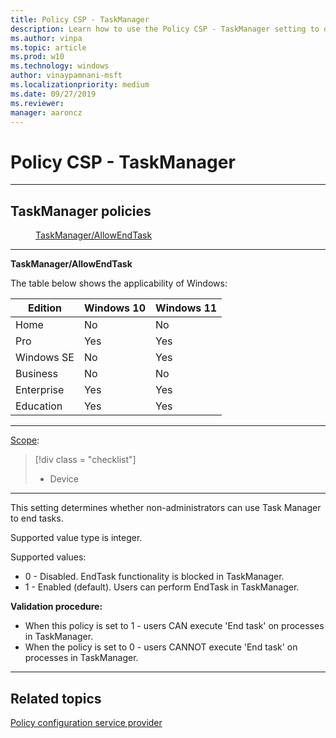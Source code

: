 ```yaml
---
title: Policy CSP - TaskManager
description: Learn how to use the Policy CSP - TaskManager setting to determine whether non-administrators can use Task Manager to end tasks.
ms.author: vinpa
ms.topic: article
ms.prod: w10
ms.technology: windows
author: vinaypamnani-msft
ms.localizationpriority: medium
ms.date: 09/27/2019
ms.reviewer:
manager: aaroncz
---
```


# Policy CSP - TaskManager

<hr/>

<!--Policies-->
## TaskManager policies

<dl>
  <dd>
    <a href="#taskmanager-allowendtask">TaskManager/AllowEndTask</a>
  </dd>
</dl>

<hr/>

<!--Policy-->
<a href="" id="taskmanager-allowendtask"></a>**TaskManager/AllowEndTask**

<!--SupportedSKUs-->
The table below shows the applicability of Windows:

|Edition|Windows 10|Windows 11|
|--- |--- |--- |
|Home|No|No|
|Pro|Yes|Yes|
|Windows SE|No|Yes|
|Business|No|No|
|Enterprise|Yes|Yes|
|Education|Yes|Yes|

<!--/SupportedSKUs-->
<hr/>

<!--Scope-->
[Scope](./policy-configuration-service-provider.md#policy-scope):

> [!div class = "checklist"]
> * Device

<hr/>

<!--/Scope-->
<!--Description-->
This setting determines whether non-administrators can use Task Manager to end tasks.

Supported value type is integer.

Supported values:
-  0 - Disabled. EndTask functionality is blocked in TaskManager.
-  1 - Enabled (default). Users can perform EndTask in TaskManager.

<!--/Description-->
<!--SupportedValues-->

<!--/SupportedValues-->
<!--Example-->

<!--/Example-->
<!--Validation-->
**Validation procedure:**
- When this policy is set to 1 - users CAN execute 'End task' on processes in TaskManager.
- When the policy is set to 0 - users CANNOT execute 'End task' on processes in TaskManager.

<!--/Validation-->
<!--/Policy-->
<hr/>

<!--/Policies-->

## Related topics

[Policy configuration service provider](policy-configuration-service-provider.md)
